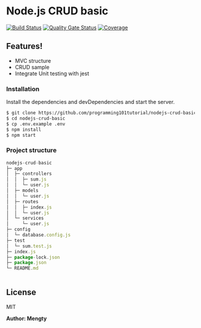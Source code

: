 # Node.js CRUD basic
[![Build Status](https://travis-ci.org/programming101tutorial/nodejs-crud-basic.svg?branch=master)](https://travis-ci.org/programming101tutorial/nodejs-crud-basic)
[![Quality Gate Status](https://sonarcloud.io/api/project_badges/measure?project=programming101tutorial_nodejs-crud-basic2&metric=alert_status)](https://sonarcloud.io/dashboard?id=programming101tutorial_nodejs-crud-basic2)
[![Coverage](https://sonarcloud.io/api/project_badges/measure?project=programming101tutorial_nodejs-crud-basic2&metric=coverage)](https://sonarcloud.io/dashboard?id=programming101tutorial_nodejs-crud-basic2)

## Features!

  - MVC structure
  - CRUD sample
  - Integrate Unit testing with jest

### Installation

Install the dependencies and devDependencies and start the server.

```sh
$ git clone https://github.com/programming101tutorial/nodejs-crud-basic.git
$ cd nodejs-crud-basic
$ cp .env.example .env
$ npm install
$ npm start
```
### Project structure

```js
nodejs-crud-basic
├─ app                    
│  ├─ controllers         
│  │  ├─ sum.js           
│  │  └─ user.js          
│  ├─ models              
│  │  └─ user.js          
│  ├─ routes              
│  │  ├─ index.js         
│  │  └─ user.js          
│  └─ services            
│     └─ user.js          
├─ config                 
│  └─ database.config.js  
├─ test                   
│  └─ sum.test.js         
├─ index.js               
├─ package-lock.json      
├─ package.json           
└─ README.md              
            
```

License
----

MIT


**Author: Mengty**
